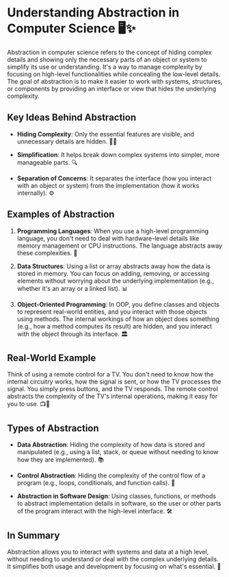 # Understanding Abstraction in Computer Science 🖥️✨

Abstraction in computer science refers to the concept of hiding complex details and showing only the necessary parts of an object or system to simplify its use or understanding. It's a way to manage complexity by focusing on high-level functionalities while concealing the low-level details. The goal of abstraction is to make it easier to work with systems, structures, or components by providing an interface or view that hides the underlying complexity.

## Key Ideas Behind Abstraction

- **Hiding Complexity**: Only the essential features are visible, and unnecessary details are hidden. 🕵️‍♂️
  
- **Simplification**: It helps break down complex systems into simpler, more manageable parts. 🔍

- **Separation of Concerns**: It separates the interface (how you interact with an object or system) from the implementation (how it works internally). ⚙️

## Examples of Abstraction

1. **Programming Languages**: When you use a high-level programming language, you don't need to deal with hardware-level details like memory management or CPU instructions. The language abstracts away these complexities. 📜

2. **Data Structures**: Using a list or array abstracts away how the data is stored in memory. You can focus on adding, removing, or accessing elements without worrying about the underlying implementation (e.g., whether it's an array or a linked list). 📊

3. **Object-Oriented Programming**: In OOP, you define classes and objects to represent real-world entities, and you interact with those objects using methods. The internal workings of how an object does something (e.g., how a method computes its result) are hidden, and you interact with the object through its interface. 🏛️

## Real-World Example

Think of using a remote control for a TV. You don't need to know how the internal circuitry works, how the signal is sent, or how the TV processes the signal. You simply press buttons, and the TV responds. The remote control abstracts the complexity of the TV's internal operations, making it easy for you to use. 📺🔘

## Types of Abstraction

- **Data Abstraction**: Hiding the complexity of how data is stored and manipulated (e.g., using a list, stack, or queue without needing to know how they are implemented). 📚

- **Control Abstraction**: Hiding the complexity of the control flow of a program (e.g., loops, conditionals, and function calls). 🔄

- **Abstraction in Software Design**: Using classes, functions, or methods to abstract implementation details in software, so the user or other parts of the program interact with the high-level interface. 🛠️

## In Summary

Abstraction allows you to interact with systems and data at a high level, without needing to understand or deal with the complex underlying details. It simplifies both usage and development by focusing on what's essential. 🌟